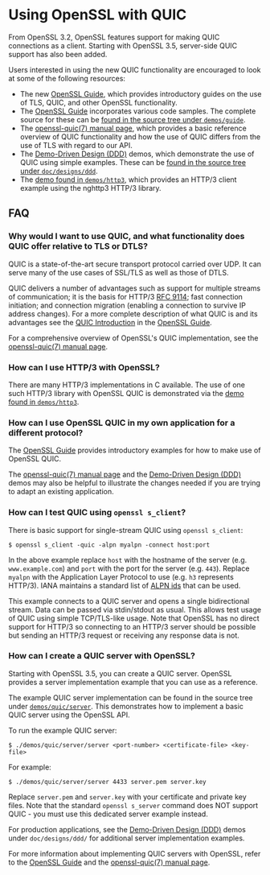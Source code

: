 Using OpenSSL with QUIC
=======================

From OpenSSL 3.2, OpenSSL features support for making QUIC connections as a
client. Starting with OpenSSL 3.5, server-side QUIC support has also been added.

Users interested in using the new QUIC functionality are encouraged to look at
some of the following resources:

- The new [OpenSSL Guide], which provides introductory guides on the use of TLS,
  QUIC, and other OpenSSL functionality.
- The [OpenSSL Guide] incorporates various code samples. The complete source
  for these can be [found in the source tree under `demos/guide`](./demos/guide/).
- The [openssl-quic(7) manual page], which provides a basic reference overview
  of QUIC functionality and how the use of QUIC differs from the use of TLS with regard
  to our API.
- The [Demo-Driven Design (DDD)][DDD] demos, which demonstrate the use of QUIC
  using simple examples. These can be [found in the source tree under
  `doc/designs/ddd`].
- The [demo found in `demos/http3`], which provides an HTTP/3 client example
  using the nghttp3 HTTP/3 library.

FAQ
---

### Why would I want to use QUIC, and what functionality does QUIC offer relative to TLS or DTLS?

QUIC is a state-of-the-art secure transport protocol carried over UDP. It can
serve many of the use cases of SSL/TLS as well as those of DTLS.

QUIC delivers a number of advantages such as support for multiple streams of
communication; it is the basis for HTTP/3 [RFC 9114]; fast connection
initiation; and connection migration (enabling a connection to survive IP
address changes). For a more complete description of what QUIC is and its
advantages see the [QUIC Introduction] in the [OpenSSL Guide].

For a comprehensive overview of OpenSSL's QUIC implementation, see the
[openssl-quic(7) manual page].

### How can I use HTTP/3 with OpenSSL?

There are many HTTP/3 implementations in C available. The use of one such HTTP/3
library with OpenSSL QUIC is demonstrated via the [demo found in `demos/http3`].

### How can I use OpenSSL QUIC in my own application for a different protocol?

The [OpenSSL Guide] provides introductory examples for how to make use of
OpenSSL QUIC.

The [openssl-quic(7) manual page] and the [Demo-Driven Design (DDD)][DDD] demos
may also be helpful to illustrate the changes needed if you are trying to adapt
an existing application.

### How can I test QUIC using `openssl s_client`?

There is basic support for single-stream QUIC using `openssl s_client`:

```shell
$ openssl s_client -quic -alpn myalpn -connect host:port
```

In the above example replace `host` with the hostname of the server (e.g.
`www.example.com`) and `port` with the port for the server (e.g. `443`). Replace
`myalpn` with the Application Layer Protocol to use (e.g. `h3` represents
HTTP/3). IANA maintains a standard list of [ALPN ids] that can be used.

This example connects to a QUIC server and opens a single bidirectional stream.
Data can be passed via stdin/stdout as usual. This allows test usage of QUIC
using simple TCP/TLS-like usage. Note that OpenSSL has no direct support for
HTTP/3 so connecting to an HTTP/3 server should be possible but sending an
HTTP/3 request or receiving any response data is not.

### How can I create a QUIC server with OpenSSL?

Starting with OpenSSL 3.5, you can create a QUIC server. OpenSSL provides a server
implementation example that you can use as a reference.

The example QUIC server implementation can be found in the source tree under
[`demos/quic/server`](./demos/quic/server/). This demonstrates how to implement a
basic QUIC server using the OpenSSL API.

To run the example QUIC server:

```shell
$ ./demos/quic/server/server <port-number> <certificate-file> <key-file>
```

For example:

```shell
$ ./demos/quic/server/server 4433 server.pem server.key
```

Replace `server.pem` and `server.key` with your certificate and private key files.
Note that the standard `openssl s_server` command does NOT support QUIC - you must
use this dedicated server example instead.

For production applications, see the [Demo-Driven Design (DDD)][DDD] demos under
`doc/designs/ddd/` for additional server implementation examples.

For more information about implementing QUIC servers with OpenSSL, refer to the
[OpenSSL Guide] and the [openssl-quic(7) manual page].

[openssl-quic(7) manual page]: https://docs.openssl.org/master/man7/openssl-quic
[OpenSSL Guide]: https://docs.openssl.org/master/man7/ossl-guide-introduction
[DDD]: https://github.com/openssl/openssl/tree/master/doc/designs/ddd
[found in the source tree under `doc/designs/ddd`]: ./doc/designs/ddd/
[demo found in `demos/http3`]: ./demos/http3/
[QUIC Introduction]: https://docs.openssl.org/master/man7/ossl-guide-quic-introduction
[RFC 9114]: https://tools.ietf.org/html/rfc9114
[ALPN ids]: https://www.iana.org/assignments/tls-extensiontype-values/tls-extensiontype-values.xhtml#alpn-protocol-ids
